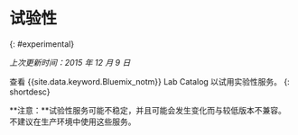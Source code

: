 

# 试验性
{: #experimental}

*上次更新时间：2015 年 12 月 9 日*

查看 {{site.data.keyword.Bluemix_notm}} Lab Catalog 以试用实验性服务。
{: shortdesc} 



**注意：**试验性服务可能不稳定，并且可能会发生变化而与较低版本不兼容。不建议在生产环境中使用这些服务。 

